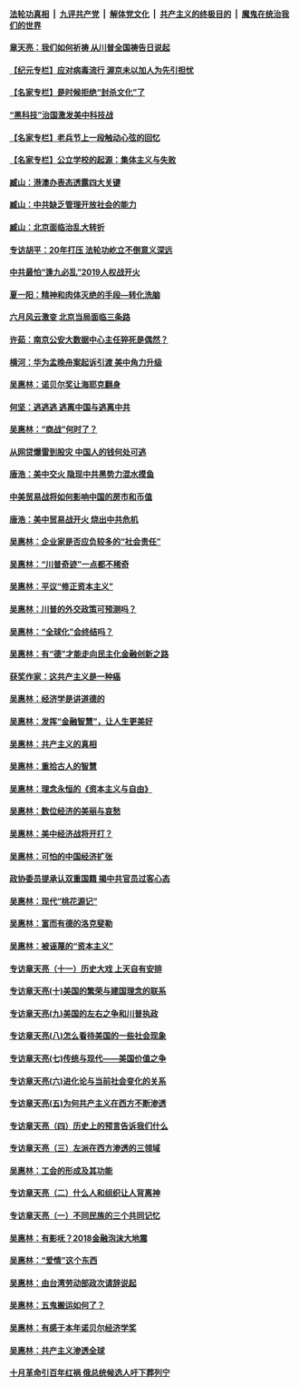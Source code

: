 

####  [法轮功真相](../../../../basic/blob/master/README.md?t=06262102) &nbsp;|&nbsp; [九评共产党](../../../../9ping.md/blob/master/README.md?t=06262102) &nbsp;|&nbsp; [解体党文化](../../../../jtdwh.md/blob/master/README.md?t=06262102)  &nbsp;|&nbsp; [共产主义的终极目的](../../../../gczydzjmd.md/blob/master/README.md?t=06262102) &nbsp;|&nbsp; [魔鬼在统治我们的世界](../../../../mgztzwmdsj.md/blob/master/README.md?t=06262102) 

#### [章天亮：我们如何祈祷 从川普全国祷告日说起](../pages/nsc423/n11944627.md?t=06262102) 

#### [【纪元专栏】应对病毒流行 渥京未以加人为先引担忧](../pages/nsc423/n11875714.md?t=06262102) 

#### [【名家专栏】是时候拒绝“封杀文化”了](../pages/nsc423/n11814093.md?t=06262102) 

#### [“黑科技”治国激发美中科技战](../pages/nsc423/n11638056.md?t=06262102) 

#### [【名家专栏】老兵节上一段触动心弦的回忆](../pages/nsc423/n11646016.md?t=06262102) 

#### [【名家专栏】公立学校的起源：集体主义与失败](../pages/nsc423/n11601833.md?t=06262102) 

#### [臧山：港澳办表态透露四大关键](../pages/nsc423/n11421628.md?t=06262102) 

#### [臧山：中共缺乏管理开放社会的能力](../pages/nsc423/n11407457.md?t=06262102) 

#### [臧山：北京面临治乱大转折](../pages/nsc423/n11406895.md?t=06262102) 

#### [专访胡平：20年打压 法轮功屹立不倒意义深远](../pages/nsc423/n11398800.md?t=06262102) 

#### [中共最怕“逢九必乱”2019人权战开火](../pages/nsc423/n11385248.md?t=06262102) 

#### [夏一阳：精神和肉体灭绝的手段—转化洗脑](../pages/nsc423/n11368250.md?t=06262102) 

#### [六月风云激变 北京当局面临三条路](../pages/nsc423/n11313668.md?t=06262102) 

#### [许茹：南京公安大数据中心主任猝死是偶然？](../pages/nsc423/n11064744.md?t=06262102) 

#### [横河：华为孟晚舟案起诉引渡 美中角力升级](../pages/nsc423/n11027230.md?t=06262102) 

#### [吴惠林：诺贝尔奖让海耶克翻身](../pages/nsc423/n10890049.md?t=06262102) 

#### [何坚：逃逃逃 逃离中国与逃离中共](../pages/nsc423/n10592891.md?t=06262102) 

#### [吴惠林：“商战”何时了？](../pages/nsc423/n10573558.md?t=06262102) 

#### [从网贷爆雷到股灾 中国人的钱何处可逃](../pages/nsc423/n10572800.md?t=06262102) 

#### [唐浩：美中交火 隐现中共黑势力混水摸鱼](../pages/nsc423/n10544040.md?t=06262102) 

#### [中美贸易战将如何影响中国的房市和币值](../pages/nsc423/n10543697.md?t=06262102) 

#### [唐浩：美中贸易战开火 烧出中共危机](../pages/nsc423/n10540126.md?t=06262102) 

#### [吴惠林：企业家是否应负较多的“社会责任”](../pages/nsc423/n10535022.md?t=06262102) 

#### [吴惠林：“川普奇迹”一点都不稀奇](../pages/nsc423/n10512808.md?t=06262102) 

#### [吴惠林：平议“修正资本主义”](../pages/nsc423/n10495724.md?t=06262102) 

#### [吴惠林：川普的外交政策可预测吗？](../pages/nsc423/n10462387.md?t=06262102) 

#### [吴惠林：“全球化”会终结吗？](../pages/nsc423/n10452838.md?t=06262102) 

#### [吴惠林：有“德”才能走向民主化金融创新之路](../pages/nsc423/n10432292.md?t=06262102) 

#### [获奖作家：这共产主义是一种癌](../pages/nsc423/n10431541.md?t=06262102) 

#### [吴惠林：经济学是讲道德的](../pages/nsc423/n10398014.md?t=06262102) 

#### [吴惠林：发挥“金融智慧”，让人生更美好](../pages/nsc423/n10375019.md?t=06262102) 

#### [吴惠林：共产主义的真相](../pages/nsc423/n10351394.md?t=06262102) 

#### [吴惠林：重拾古人的智慧](../pages/nsc423/n10337691.md?t=06262102) 

#### [吴惠林：理念永恒的《资本主义与自由》](../pages/nsc423/n10316274.md?t=06262102) 

#### [吴惠林：数位经济的美丽与哀愁](../pages/nsc423/n10292946.md?t=06262102) 

#### [吴惠林：美中经济战将开打？](../pages/nsc423/n10258825.md?t=06262102) 

#### [吴惠林：可怕的中国经济扩张](../pages/nsc423/n10219147.md?t=06262102) 

#### [政协委员提承认双重国籍 揭中共官员过客心态](../pages/nsc423/n10208809.md?t=06262102) 

#### [吴惠林：现代“桃花源记”](../pages/nsc423/n10185234.md?t=06262102) 

#### [吴惠林：富而有德的洛克斐勒](../pages/nsc423/n10142264.md?t=06262102) 

#### [吴惠林：被诬蔑的“资本主义”](../pages/nsc423/n10124816.md?t=06262102) 

#### [专访章天亮（十一）历史大戏 上天自有安排](../pages/nsc423/n10094905.md?t=06262102) 

#### [专访章天亮(十)美国的繁荣与建国理念的联系](../pages/nsc423/n10094899.md?t=06262102) 

#### [专访章天亮(九)美国的左右之争和川普执政](../pages/nsc423/n10094889.md?t=06262102) 

#### [专访章天亮(八)怎么看待美国的一些社会现象](../pages/nsc423/n10094857.md?t=06262102) 

#### [专访章天亮(七)传统与现代——美国价值之争](../pages/nsc423/n10093140.md?t=06262102) 

#### [专访章天亮(六)进化论与当前社会变化的关系](../pages/nsc423/n10092036.md?t=06262102) 

#### [专访章天亮(五)为何共产主义在西方不断渗透](../pages/nsc423/n10083620.md?t=06262102) 

#### [专访章天亮（四）历史上的预言告诉我们什么](../pages/nsc423/n10083606.md?t=06262102) 

#### [专访章天亮（三）左派在西方渗透的三领域](../pages/nsc423/n10081115.md?t=06262102) 

#### [吴惠林：工会的形成及其功能](../pages/nsc423/n10080633.md?t=06262102) 

#### [专访章天亮（二）什么人和组织让人背离神](../pages/nsc423/n10076637.md?t=06262102) 

#### [专访章天亮（一）不同民族的三个共同记忆](../pages/nsc423/n10074188.md?t=06262102) 

#### [吴惠林：有影呒？2018金融泡沫大地震](../pages/nsc423/n10040534.md?t=06262102) 

#### [吴惠林：“爱情”这个东西](../pages/nsc423/n10019423.md?t=06262102) 

#### [吴惠林：由台湾劳动部政次请辞说起](../pages/nsc423/n9979679.md?t=06262102) 

#### [吴惠林：五鬼搬运如何了？](../pages/nsc423/n9925338.md?t=06262102) 

#### [吴惠林：有感于本年诺贝尔经济学奖](../pages/nsc423/n9871883.md?t=06262102) 

#### [吴惠林：共产主义渗透全球](../pages/nsc423/n9812748.md?t=06262102) 

#### [十月革命引百年红祸 俄总统候选人吁下葬列宁](../pages/nsc423/n9810182.md?t=06262102) 

